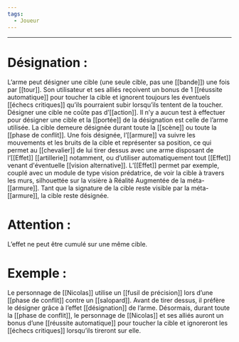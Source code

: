 ```yaml
---
tags:
  - Joueur
---
```

___
# Désignation : 

L’arme peut désigner une cible (une seule cible, pas une [[bande]]) une fois par [[tour]]. Son utilisateur et ses alliés reçoivent un bonus de 1 [[réussite automatique]] pour toucher la cible et ignorent toujours les éventuels [[échecs critiques]] qu’ils pourraient subir lorsqu’ils tentent de la toucher. Désigner une cible ne coûte pas d’[[action]]. Il n’y a aucun test à effectuer pour désigner une cible et la [[portée]] de la désignation est celle de l’arme utilisée. La cible demeure désignée durant toute la [[scène]] ou toute la [[phase de conflit]]. Une fois désignée, l’[[armure]] va suivre les mouvements et les bruits de la cible et représenter sa position, ce qui permet au [[chevalier]] de lui tirer dessus avec une arme disposant de l’[[Effet]] [[artillerie]] notamment, ou d’utiliser automatiquement tout [[Effet]] venant d'éventuelle [[vision alternative]]. L’[[Effet]] permet par exemple, couplé avec un module de type vision prédatrice, de voir la cible à travers les murs, silhouettée sur la visière à Réalité Augmentée de la méta-[[armure]]. Tant que la signature de la cible reste visible par la méta-[[armure]], la cible reste désignée.

# Attention : 

L’effet ne peut être cumulé sur une même cible.

# Exemple :

Le personnage de [[Nicolas]] utilise un [[fusil de précision]] lors d’une [[phase de conflit]] contre un [[salopard]]. Avant de tirer dessus, il préfère le désigner grâce à l’effet [[désignation]] de l’arme. Désormais, durant toute la [[phase de conflit]], le personnage de [[Nicolas]] et ses alliés auront un bonus d’une [[réussite automatique]] pour toucher la cible et ignoreront les [[échecs critiques]] lorsqu’ils tireront sur elle.